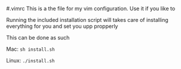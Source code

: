 #.vimrc
This is a the file for my vim configuration. Use it if you like to

Running the included installation script will takes care of installing
everything for you and set you upp propperly

This can be done as such

Mac:
``` sh install.sh ```

Linux:
``` ./install.sh ```
